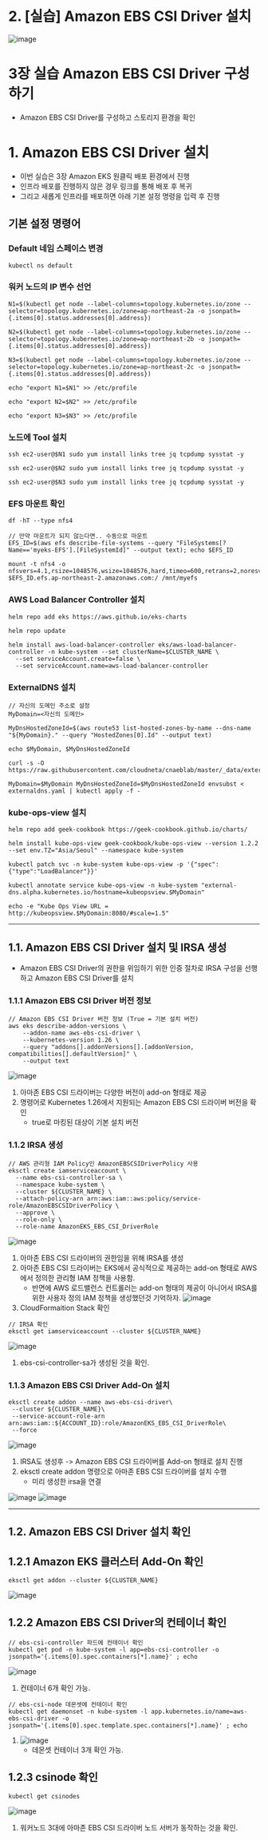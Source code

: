 # 2. [실습] Amazon EBS CSI Driver 설치
![image](https://github.com/devhyunuk/eks-cloudnet/assets/49749510/5254d1a1-f9b0-4db3-83b4-941e195e005a)

# 3장 실습 Amazon EBS CSI Driver 구성하기
- Amazon EBS CSI Driver를 구성하고 스토리지 환경을 확인

# 1. Amazon EBS CSI Driver 설치
- 이번 실습은 3장 Amazon EKS 원클릭 배포 환경에서 진행
- 인프라 배포를 진행하지 않은 경우 링크를 통해 배포 후 복귀
- 그리고 새롭게 인프라를 배포하면 아래 기본 설정 명령을 입력 후 진행

## 기본 설정 명령어

### Default 네임 스페이스 변경
```
kubectl ns default
```

### 워커 노드의 IP 변수 선언
```
N1=$(kubectl get node --label-columns=topology.kubernetes.io/zone --selector=topology.kubernetes.io/zone=ap-northeast-2a -o jsonpath={.items[0].status.addresses[0].address})

N2=$(kubectl get node --label-columns=topology.kubernetes.io/zone --selector=topology.kubernetes.io/zone=ap-northeast-2b -o jsonpath={.items[0].status.addresses[0].address})

N3=$(kubectl get node --label-columns=topology.kubernetes.io/zone --selector=topology.kubernetes.io/zone=ap-northeast-2c -o jsonpath={.items[0].status.addresses[0].address})

echo "export N1=$N1" >> /etc/profile

echo "export N2=$N2" >> /etc/profile

echo "export N3=$N3" >> /etc/profile
```

### 노드에 Tool 설치
```
ssh ec2-user@$N1 sudo yum install links tree jq tcpdump sysstat -y

ssh ec2-user@$N2 sudo yum install links tree jq tcpdump sysstat -y

ssh ec2-user@$N3 sudo yum install links tree jq tcpdump sysstat -y
```

### EFS 마운트 확인
```
df -hT --type nfs4

// 만약 마운트가 되지 않는다면.. 수동으로 마운트
EFS_ID=$(aws efs describe-file-systems --query "FileSystems[?Name=='myeks-EFS'].[FileSystemId]" --output text); echo $EFS_ID

mount -t nfs4 -o nfsvers=4.1,rsize=1048576,wsize=1048576,hard,timeo=600,retrans=2,noresvport $EFS_ID.efs.ap-northeast-2.amazonaws.com:/ /mnt/myefs
```

### AWS Load Balancer Controller 설치
```
helm repo add eks https://aws.github.io/eks-charts

helm repo update

helm install aws-load-balancer-controller eks/aws-load-balancer-controller -n kube-system --set clusterName=$CLUSTER_NAME \
  --set serviceAccount.create=false \
  --set serviceAccount.name=aws-load-balancer-controller
```

### ExternalDNS 설치
```
// 자신의 도메인 주소로 설정
MyDomain=<자신의 도메인>

MyDnsHostedZoneId=$(aws route53 list-hosted-zones-by-name --dns-name "${MyDomain}." --query "HostedZones[0].Id" --output text)

echo $MyDomain, $MyDnsHostedZoneId

curl -s -O https://raw.githubusercontent.com/cloudneta/cnaeblab/master/_data/externaldns.yaml

MyDomain=$MyDomain MyDnsHostedZoneId=$MyDnsHostedZoneId envsubst < externaldns.yaml | kubectl apply -f -
```

### kube-ops-view 설치
```
helm repo add geek-cookbook https://geek-cookbook.github.io/charts/

helm install kube-ops-view geek-cookbook/kube-ops-view --version 1.2.2 --set env.TZ="Asia/Seoul" --namespace kube-system

kubectl patch svc -n kube-system kube-ops-view -p '{"spec":{"type":"LoadBalancer"}}'

kubectl annotate service kube-ops-view -n kube-system "external-dns.alpha.kubernetes.io/hostname=kubeopsview.$MyDomain"

echo -e "Kube Ops View URL = http://kubeopsview.$MyDomain:8080/#scale=1.5"
```

--- 

## 1.1. Amazon EBS CSI Driver 설치 및 IRSA 생성
- Amazon EBS CSI Driver의 권한을 위임하기 위한 인증 절차로 IRSA 구성을 선행하고 Amazon EBS CSI Driver를 설치

### 1.1.1 Amazon EBS CSI Driver 버전 정보
```
// Amazon EBS CSI Driver 버전 정보 (True = 기본 설치 버전)
aws eks describe-addon-versions \
    --addon-name aws-ebs-csi-driver \
    --kubernetes-version 1.26 \
    --query "addons[].addonVersions[].[addonVersion, compatibilities[].defaultVersion]" \
    --output text
```
![image](https://github.com/devhyunuk/eks-cloudnet/assets/49749510/f3d672ec-f568-4d8a-ab22-fe442537716a)
1) 아마존 EBS CSI 드라이버는 다양한 버전이 add-on 형태로 제공
2) 명령어로 Kubernetes 1.26에서 지원되는 Amazon EBS CSI 드라이버 버전을 확인
   - true로 마킹된 대상이 기본 설치 버전
   

### 1.1.2 IRSA 생성
```
// AWS 관리형 IAM Policy인 AmazonEBSCSIDriverPolicy 사용
eksctl create iamserviceaccount \
  --name ebs-csi-controller-sa \
  --namespace kube-system \
  --cluster ${CLUSTER_NAME} \
  --attach-policy-arn arn:aws:iam::aws:policy/service-role/AmazonEBSCSIDriverPolicy \
  --approve \
  --role-only \
  --role-name AmazonEKS_EBS_CSI_DriverRole
```
![image](https://github.com/devhyunuk/eks-cloudnet/assets/49749510/44367de0-5a20-4475-88eb-463d29cafbb2)
1) 아마존 EBS CSI 드라이버의 권한임을 위해 IRSA를 생성
2) 아마존 EBS CSI 드라이버는 EKS에서 공식적으로 제공하는 add-on 형태로 AWS에서 정의한 관리형 IAM 정책을 사용함.
   - 반면에 AWS 로드밸런스 컨트롤러는 add-on 형태의 제공이 아니어서 IRSA를 위한 사용자 정의 IAM 정책을 생성했던것 기억하자.
![image](https://github.com/devhyunuk/eks-cloudnet/assets/49749510/899dcb4f-e3da-48a1-a42b-c2065e94f1c6)
1) CloudFormaition Stack 확인

```
// IRSA 확인
eksctl get iamserviceaccount --cluster ${CLUSTER_NAME}
```
![image](https://github.com/devhyunuk/eks-cloudnet/assets/49749510/be830f91-e2b1-4604-b647-711285f36d7b)
1) ebs-csi-controller-sa가 생성된 것을 확인.

### 1.1.3 Amazon EBS CSI Driver Add-On 설치
```
eksctl create addon --name aws-ebs-csi-driver\
 --cluster ${CLUSTER_NAME}\
 --service-account-role-arn arn:aws:iam::${ACCOUNT_ID}:role/AmazonEKS_EBS_CSI_DriverRole\
 --force
```
![image](https://github.com/devhyunuk/eks-cloudnet/assets/49749510/2d7b4c38-e83a-49c1-846a-a64533573f2e)
1) IRSA도 생성후 -> Amazon EBS CSI 드라이버를 Add-on 형태로 설치 진행
2) eksctl create addon 명령으로 아마존 EBS CSI 드라이버를 설치 수행
   - 미리 생성한 irsa을 연결

![image](https://github.com/devhyunuk/eks-cloudnet/assets/49749510/3694784d-b83f-4263-90fa-4dd0c6e529da)
![image](https://github.com/devhyunuk/eks-cloudnet/assets/49749510/da24345b-95fa-4906-9263-d5e8d36e80c1)

---

## 1.2. Amazon EBS CSI Driver 설치 확인


## 1.2.1 Amazon EKS 클러스터 Add-On 확인
```
eksctl get addon --cluster ${CLUSTER_NAME}
```
![image](https://github.com/devhyunuk/eks-cloudnet/assets/49749510/e7dc7873-94f2-48b9-b1cc-1d5b3c393bf4)

## 1.2.2 Amazon EBS CSI Driver의 컨테이너 확인
```
// ebs-csi-controller 파드에 컨테이너 확인
kubectl get pod -n kube-system -l app=ebs-csi-controller -o jsonpath='{.items[0].spec.containers[*].name}' ; echo
```
![image](https://github.com/devhyunuk/eks-cloudnet/assets/49749510/043fe6c6-4ac8-4153-811c-8bf7e066c0d2)
1) 컨테이너 6개 확인 가능.

```
// ebs-csi-node 데몬셋에 컨테이너 확인
kubectl get daemonset -n kube-system -l app.kubernetes.io/name=aws-ebs-csi-driver -o jsonpath='{.items[0].spec.template.spec.containers[*].name}' ; echo
```
1) ![image](https://github.com/devhyunuk/eks-cloudnet/assets/49749510/b96304e3-a2df-4aec-a99d-11879852d8f9)
   - 데몬셋 컨테이너 3개 확인 가능.


## 1.2.3 csinode 확인
```
kubectl get csinodes
```
![image](https://github.com/devhyunuk/eks-cloudnet/assets/49749510/5c0c404d-6e16-4bfa-a2c7-65b44316c428)
1) 워커노드 3대에 아마존 EBS CSI 드라이버 노드 서버가 동작하는 것을 확인.






